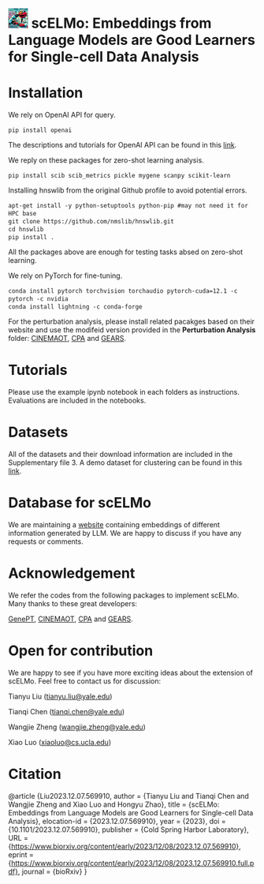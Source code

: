 # <img src="elmo dalle2.png" alt="image_description" width="40" height="40"/>   scELMo: Embeddings from Language Models are Good Learners for Single-cell Data Analysis



# Installation

We rely on OpenAI API for query.

```
pip install openai
```

The descriptions and tutorials for OpenAI API can be found in this [link](https://platform.openai.com/).

We reply on these packages for zero-shot learning analysis.

```
pip install scib scib_metrics pickle mygene scanpy scikit-learn
```

Installing hnswlib from the original Github profile to avoid potential errors.
```
apt-get install -y python-setuptools python-pip #may not need it for HPC base
git clone https://github.com/nmslib/hnswlib.git
cd hnswlib
pip install .
```
All the packages above are enough for testing tasks absed on zero-shot learning.

We rely on PyTorch for fine-tuning.

```
conda install pytorch torchvision torchaudio pytorch-cuda=12.1 -c pytorch -c nvidia
conda install lightning -c conda-forge
```

For the perturbation analysis, please install related pacakges based on their website and use the modifeid version provided in the **Perturbation Analysis** folder: [CINEMAOT](https://github.com/vandijklab/CINEMA-OT/tree/main), [CPA](https://github.com/theislab/cpa) and [GEARS](https://github.com/snap-stanford/GEARS/tree/master).

# Tutorials

Please use the example ipynb notebook in each folders as instructions. Evaluations are included in the notebooks.

# Datasets

All of the datasets and their download information are included in the Supplementary file 3. A demo dataset for clustering can be found in this [link](https://drive.google.com/file/d/1hHVutJ3tsAhkhTJ-wCNe9OfXubw2m2gN/view?usp=sharing).

# Database for scELMo

We are maintaining a [website](https://sites.google.com/yale.edu/scelmolib) containing embeddings of different information generated by LLM. We are happy to discuss if you have any requests or comments.

# Acknowledgement

We refer the codes from the following packages to implement scELMo. Many thanks to these great developers:

[GenePT](https://github.com/yiqunchen/GenePT), [CINEMAOT](https://github.com/vandijklab/CINEMA-OT/tree/main), [CPA](https://github.com/theislab/cpa) and [GEARS](https://github.com/snap-stanford/GEARS/tree/master).

# Open for contribution

We are happy to see if you have more exciting ideas about the extension of scELMo. Feel free to contact us for discussion:

Tianyu Liu (tianyu.liu@yale.edu)

Tianqi Chen (tianqi.chen@yale.edu)

Wangjie Zheng (wangjie.zheng@yale.edu)

Xiao Luo (xiaoluo@cs.ucla.edu)

# Citation

@article {Liu2023.12.07.569910,
	author = {Tianyu Liu and Tianqi Chen and Wangjie Zheng and Xiao Luo and Hongyu Zhao},
	title = {scELMo: Embeddings from Language Models are Good Learners for Single-cell Data Analysis},
	elocation-id = {2023.12.07.569910},
	year = {2023},
	doi = {10.1101/2023.12.07.569910},
	publisher = {Cold Spring Harbor Laboratory},
	URL = {https://www.biorxiv.org/content/early/2023/12/08/2023.12.07.569910},
	eprint = {https://www.biorxiv.org/content/early/2023/12/08/2023.12.07.569910.full.pdf},
	journal = {bioRxiv}
}
